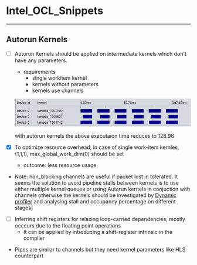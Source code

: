 # Intel_OCL_Snippets
***
## Autorun Kernels
- [ ] Autorun Kernels should be applied on intermediate kernels which don't have any parameters.
  - requirements
    - single workitem kernel
    - kernels without parameters
    - kernels use channels
    
  ![With command queue](filter_chain.png "Filter chain")
  
  with autorun kernels the above executaion time reduces to 128.96
- [x] To optimize resource overhead, in case of single work-item kernles, (1,1,1), max_global_work_dim(0) should be set
  - outcome: less resource usage
* Note: non_blocking channels are useful if packet lost in tolerated.
It seems the solution to avoid pipeline stalls between kernels is to use either multiple kernel queues or using Autorun kernels in conjuction with channels otherwise the kernels should be investigated by [Dynamic profiler](https://www.intel.com/content/www/us/en/programmable/documentation/mwh1391807516407.html#vcg1470763338276) and analysing stall and occupancy percentage on different stages]
- [ ] Inferring shift registers for relaxing loop-carried dependencies, mostly occcurs due to the floating point operations
  - It can be applied by introducing a shift-register intrinsic in the compiler 
  
-  Pipes are similar to channels but they need kernel parameters like HLS counterpart
